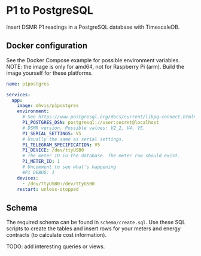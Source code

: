 # P1 to PostgreSQL

Insert DSMR P1 readings in a PostgreSQL database with TimescaleDB.


## Docker configuration

See the Docker Compose example for possible environment variables.
NOTE: the image is only for amd64, not for Raspberry Pi (arm).
Build the image yourself for these platforms.

```yaml
name: p1postgres

services:
  app:
    image: mhvis/p1postgres
    environment:
      # See https://www.postgresql.org/docs/current/libpq-connect.html#LIBPQ-CONNSTRING
      P1_POSTGRES_DSN: postgresql://user:secret@localhost
      # DSMR version. Possible values: V2_2, V4, V5.
      P1_SERIAL_SETTINGS: V5
      # Usually the same as serial settings.
      P1_TELEGRAM_SPECIFICATION: V5
      P1_DEVICE: /dev/ttyUSB0
      # The meter ID in the database. The meter row should exist.
      P1_METER_ID: 1
      # Uncomment to see what's happening
      #P1_DEBUG: 1
    devices:
      - /dev/ttyUSB0:/dev/ttyUSB0
    restart: unless-stopped
```


## Schema

The required schema can be found in `schema/create.sql`.
Use these SQL scripts to create the tables and insert rows for your meters and
energy contracts (to calculate cost information).

TODO: add interesting queries or views.
